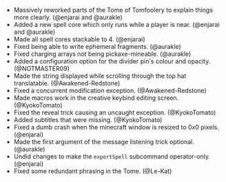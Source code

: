 - Massively reworked parts of the Tome of Tomfoolery to explain things more clearly. (@enjarai and @aurakle)
- Added a new spell core which only runs while a player is near. (@enjarai and @aurakle)
- Made all spell cores stackable to 4. (@enjarai)
- Fixed being able to write ephemeral fragments. (@aurakle)
- Fixed charging arrays not being pickaxe-mineable. (@aurakle)
- Added a configuration option for the divider pin's colour and opacity. (@NOTMASTER09)
- Made the string displayed while scrolling through the top hat translatable. (@Awakened-Redstone)
- Fixed a concurrent modification exception. (@Awakened-Redstone)
- Made macros work in the creative keybind editing screen. (@KyokoTomato)
- Fixed the reveal trick causing an uncaught exception. (@KyokoTomato)
- Added subtitles that were missing. (@KyokoTomato)
- Fixed a dumb crash when the minecraft window is resized to 0x0 pixels. (@enjarai)
- Made the first argument of the message listening trick optional. (@aurakle)
- Undid changes to make the `exportSpell` subcommand operator-only. (@enjarai)
- Fixed some redundant phrasing in the Tome. (@Le-Kat)
